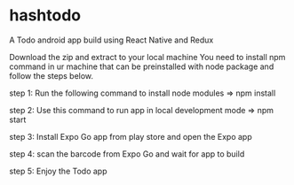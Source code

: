 # hashtodo
A Todo android app build using React Native and Redux

Download the zip and extract to your local machine
You need to install npm command in ur machine that can be preinstalled with node package and follow the steps below.

step 1: Run the following command to install node modules => npm install
        
step 2: Use this command to run app in local development mode => npm start

step 3: Install Expo Go app from play store and open the Expo app

step 4: scan the barcode from Expo Go and wait for app to build

step 5: Enjoy the Todo app
